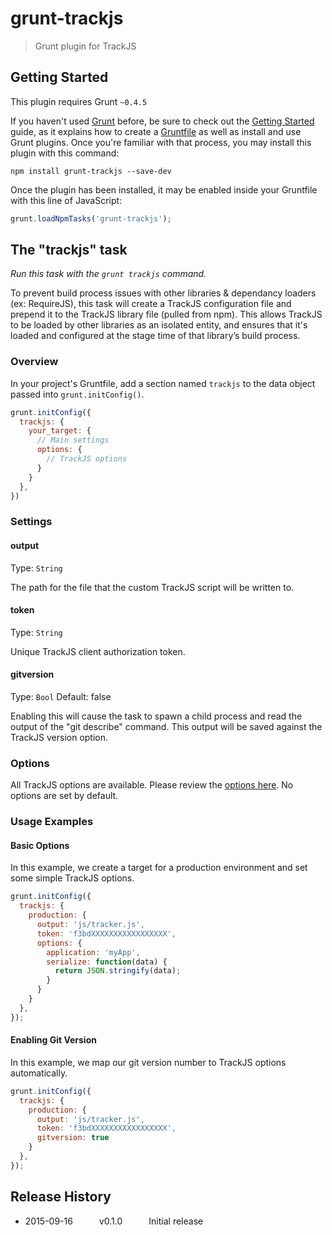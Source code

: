 # grunt-trackjs

> Grunt plugin for TrackJS

## Getting Started
This plugin requires Grunt `~0.4.5`

If you haven't used [Grunt](http://gruntjs.com/) before, be sure to check out the [Getting Started](http://gruntjs.com/getting-started) guide, as it explains how to create a [Gruntfile](http://gruntjs.com/sample-gruntfile) as well as install and use Grunt plugins. Once you're familiar with that process, you may install this plugin with this command:

```shell
npm install grunt-trackjs --save-dev
```

Once the plugin has been installed, it may be enabled inside your Gruntfile with this line of JavaScript:

```js
grunt.loadNpmTasks('grunt-trackjs');
```

## The "trackjs" task
_Run this task with the `grunt trackjs` command._

To prevent build process issues with other libraries & dependancy loaders (ex: RequireJS), this task will create a TrackJS configuration file and prepend it to the TrackJS library file (pulled from npm). This allows TrackJS to be loaded by other libraries as an isolated entity, and ensures that it's loaded and configured at the stage time of that library’s build process.

### Overview
In your project's Gruntfile, add a section named `trackjs` to the data object passed into `grunt.initConfig()`.

```js
grunt.initConfig({
  trackjs: {
    your_target: {
      // Main settings
      options: {
        // TrackJS options
      }
    }
  },
})
```

### Settings

#### output
Type: `String`

The path for the file that the custom TrackJS script will be written to.

#### token
Type: `String`

Unique TrackJS client authorization token.

#### gitversion
Type: `Bool`
Default: false

Enabling this will cause the task to spawn a child process and read the output of the "git describe" command. This output will be saved against the TrackJS version option.

### Options

All TrackJS options are available. Please review the [options here](https://docs.trackjs.com/Configuration). No options are set by default.

### Usage Examples

#### Basic Options
In this example, we create a target for a production environment and set some simple TrackJS options.

```js
grunt.initConfig({
  trackjs: {
    production: {
      output: 'js/tracker.js',
      token: 'f3bdXXXXXXXXXXXXXXXXX',
      options: {
        application: 'myApp',
        serialize: function(data) {
          return JSON.stringify(data);
        }
      }
    }
  },
});
```

#### Enabling Git Version
In this example, we map our git version number to TrackJS options automatically.

```js
grunt.initConfig({
  trackjs: {
    production: {
      output: 'js/tracker.js',
      token: 'f3bdXXXXXXXXXXXXXXXXX',
      gitversion: true
    }
  },
});
```

## Release History
 * 2015-09-16   v0.1.0   Initial release

